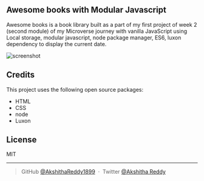 ## Awesome books with Modular Javascript



Awesome books is a book library built as a part of my first project of week 2 (second module) of my Microverse journey with vanilla JavaScript using Local storage, modular javascript, node package manager, ES6, luxon dependency to display the current date.





![screenshot](https://user-images.githubusercontent.com/70577783/148981152-ebe100b9-ce35-4378-a5a5-af6a8414812b.png)


## Credits

This project uses the following open source packages:

- HTML
- CSS
- node
- Luxon

## License

MIT

---

> GitHub [@AkshithaReddy1899](https://github.com) &nbsp;&middot;&nbsp;
> Twitter [@Akshitha Reddy](https://twitter.com)
